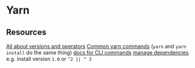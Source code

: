 # Yarn

## Resources
[All about versions and operators](https://classic.yarnpkg.com/en/docs/dependency-versions)
[Common yarn commands](https://classic.yarnpkg.com/en/docs/usage) (`yarn` and `yarn install` do the same thing)
[docs for CLI commands](https://classic.yarnpkg.com/en/docs/cli/)
[manage dependencies](https://classic.yarnpkg.com/en/docs/managing-dependencies) e.g. install version `1.0` or `^2 || ^ 3` 
